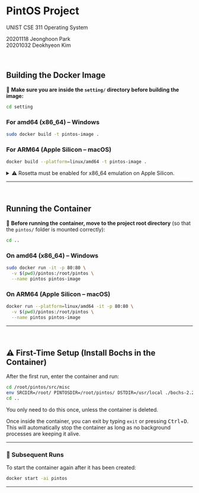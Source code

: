 
# PintOS Project

UNIST CSE 311 Operating System

20201118 Jeonghoon Park  
20201032 Deokhyeon Kim  

<br>

## Building the Docker Image

📁 **Make sure you are inside the `setting/` directory before building the image:**

```bash
cd setting
```

### For amd64 (x86\_64) – Windows

```bash
sudo docker build -t pintos-image .
```

### For ARM64 (Apple Silicon – macOS)

```bash
docker build --platform=linux/amd64 -t pintos-image .
```

<details><summary> ⚠️ Rosetta must be enabled for x86_64 emulation on Apple Silicon. </summary>

![Rosetta Setting](https://github.com/user-attachments/assets/b73e6e6e-b851-4611-82ce-3899333feb6e)

</details>

---

<br>

## Running the Container

📁 **Before running the container, move to the project root directory**
(so that the `pintos/` folder is mounted correctly):

```bash
cd ..
```

### On amd64 (x86\_64) – Windows

```bash
sudo docker run -it -p 80:80 \
  -v $(pwd)/pintos:/root/pintos \
  --name pintos pintos-image
```

### On ARM64 (Apple Silicon – macOS)

```bash
docker run --platform=linux/amd64 -it -p 80:80 \
  -v $(pwd)/pintos:/root/pintos \
  --name pintos pintos-image
```

---
<br>

## ⚠️ First-Time Setup (Install Bochs in the Container)

After the first run, enter the container and run:

```bash
cd /root/pintos/src/misc
env SRCDIR=/root/ PINTOSDIR=/root/pintos/ DSTDIR=/usr/local ./bochs-2.2.6-build.sh
cd ..
```

You only need to do this once, unless the container is deleted.

Once inside the container, you can exit by typing `exit` or pressing <kbd>Ctrl</kbd>+<kbd>D</kbd>.
This will automatically stop the container as long as no background processes are keeping it alive.

---

### 🔁 Subsequent Runs

To start the container again after it has been created:

```bash
docker start -ai pintos
```

---